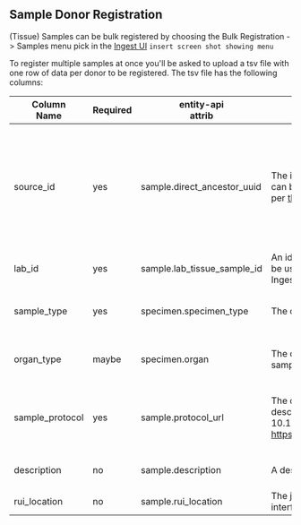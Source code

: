 ## Sample Donor Registration

(Tissue) Samples can be bulk registered by choosing the Bulk Registration -> Samples menu pick in the [Ingest UI](https://ingest.hubmapconsortium.org)
 `insert screen shot showing menu`
 
 To register multiple samples at once you'll be asked to upload a tsv file with one row of data per donor to be registered.  The tsv file has the following columns:
 
 | Column<br>Name | Required | entity-api<br>attrib | Description | Validation Rules |
 |-------------|----------|----------|-------------|------------------|
 | source_id | yes | sample.direct_ancestor_uuid | The id of the source/parent of the new sample, can be a UUID, HuBMAP ID or HuBMAP Sample ID per [this](https://portal.hubmapconsortium.org/docs/apis) | - This is required and should fit the format of a hubmap uuid, hubmap id, or hubmap submission id<br> - should be checked against the uuid-api for existance<br> - if sample_type == organ it must point to a donor<br> - if sample_type != organ it must point to a sample<br> -If rui_location is not blank cannot be the id of a donor |
 | lab_id | yes | sample.lab_tissue_sample_id  |An id used by the lab for this sample. This id can be used when searching for the donor in the Ingest UI | Must be an alpha numeric string less than 1024 characters |
 | sample_type | yes | specimen.specimen_type | The code specifying the type of sample | -Must be a code listed in the [tissue sample types file](https://github.com/hubmapconsortium/search-api/blob/main/src/search-schema/data/definitions/enums/tissue_sample_types.yaml) via case insensitive compare<br> -If rui_location is not blank cannot be 'organ' |
 | organ_type | maybe | specimen.organ | The code specifying the type of organ that the sample is | -if sample_type == organ must be a code from the [organ types file](https://github.com/hubmapconsortium/search-api/blob/main/src/search-schema/data/definitions/enums/organ_types.yaml) via case insensitive compare <br> -if sample_type != organ must be empty  |
 | sample_protocol | yes |  sample.protocol_url | The doi or doi url to the Protocols IO protocol describing how the sample was procured, e.g. 10.17504/protocols.io.bjuxknxn or https://dx.doi.org/10.17504/protocols.io.bjuxknxn | A string that matches either of the patterns<br> - `https://dx.doi.org/##.####/protocols.io.*` <br> - `##.####/protocols.io.*` <br> where # is a numeric character and * matches any characters |
 | description | no | sample.description | A description of this sample | The field can be empty or contain an alphanumeric string less than 10,000 characters |
 | rui_location | no | sample.rui_location | The json output from the RUI location registration interface.  Must not include any line breaks. | - Can be blan  <br> - If not blank must be a valid json string |